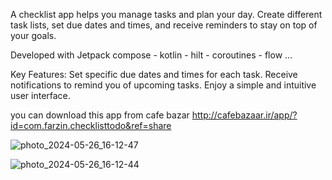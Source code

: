 A checklist app helps you manage tasks and plan your day. Create different task lists, set due dates and times, and receive reminders to stay on top of your goals.


Developed with Jetpack compose - kotlin - hilt - coroutines - flow ...

Key Features:
Set specific due dates and times for each task.
Receive notifications to remind you of upcoming tasks.
Enjoy a simple and intuitive user interface.

you can download this app from cafe bazar
http://cafebazaar.ir/app/?id=com.farzin.checklisttodo&ref=share


![photo_2024-05-26_16-12-47](https://github.com/farzinAndroid/CheckList/assets/124037241/809ba3b0-0b84-4cdf-9604-385d0a57825a)



![photo_2024-05-26_16-12-44](https://github.com/farzinAndroid/CheckList/assets/124037241/db078cbb-2b1b-45d3-acd1-234b87e8f921)
